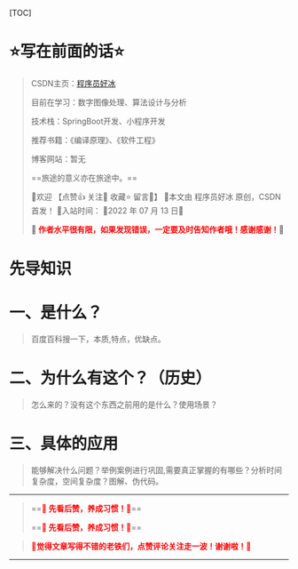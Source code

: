 [TOC]

# ⭐️写在前面的话⭐️

> CSDN主页：[程序员好冰](https://blog.csdn.net/m0_67689541?spm=1000.2115.3001.5343)
>
> 目前在学习：数字图像处理、算法设计与分析
>
> 技术栈：SpringBoot开发、小程序开发
>
> 推荐书籍：《编译原理》、《软件工程》
>
> 博客网站：暂无
>
> ==旅途的意义亦在旅途中。==
>
> 🎉欢迎 【点赞👍 关注🔎 收藏⭐️ 留言📝】
> 📌本文由 程序员好冰 原创，CSDN 首发！
> 📆入站时间： 🌴2022 年 07 月 13 日🌴
>
> 🍭<strong><font color = red> 作者水平很有限，如果发现错误，一定要及时告知作者哦！感谢感谢！</font></strong>🍭



# 先导知识





# 一、是什么？

> 百度百科搜一下，本质,特点，优缺点。











# 二、为什么有这个？（历史）

> 怎么来的？没有这个东西之前用的是什么？使用场景？













# 三、具体的应用

> 能够解决什么问题？举例案例进行巩固,需要真正掌握的有哪些？分析时间复杂度，空间复杂度？图解、伪代码。


















---

>  ==**<font color=red>🚀 先看后赞，养成习惯！🚀</font>**==
>
> ==**<font color=red>🚀 先看后赞，养成习惯！🚀</font>**==

> <font color=red>**🎈觉得文章写得不错的老铁们，点赞评论关注走一波！谢谢啦！🎈**</font>

---



